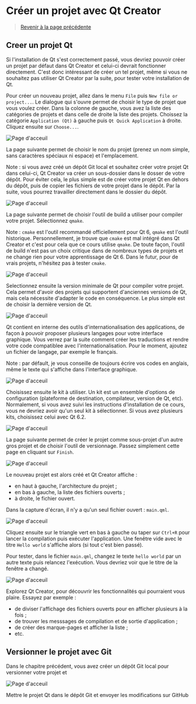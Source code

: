 
# Créer un projet avec Qt Creator

> [Revenir à la page précédente](README.md)

## Creer un projet Qt

Si l'installation de Qt s'est correctement passé, vous devriez pouvoir créer un projet par défaut dans Qt Creator et celui-ci devrait fonctionner
directement. C'est donc intéressant de créer un tel projet, même si vous ne souhaitez pas utiliser Qt Creator par la suite, pour tester
votre installation de Qt.

Pour créer un nouveau projet, allez dans le menu `File` puis `New file or project...`. Le dialogue qui s'ouvre permet de choisir le type de projet
que vous voulez créer. Dans la colonne de gauche, vous avez la liste des catégories de projets et dans celle de droite la liste des projets. Choissez
la catégorie `Application (Qt)` à gauche puis `Qt Quick Application` à droite. Cliquez ensuite sur `Choose...`.

![Page d'acceuil](images/qtc_project_01.png)

La page suivante permet de choisir le nom du projet (prenez un nom simple, sans caractères spéciaux ni espace) et l'emplacement.

Note : si vous avez créé un dépôt Git local et souhaitez créer votre projet Qt dans celui-ci, Qt Creator va créer un sous-dossier dans
le dosser de votre dépôt. Pour éviter cela, le plus simple est de créer votre projet Qt en dehors du dépôt, puis de copier les fichiers
de votre projet dans le dépôt. Par la suite, vous pourrez travailler directement dans le dossier du dépôt.

![Page d'acceuil](images/qtc_project_02.png)

La page suivante permet de choisir l'outil de build a utiliser pour compiler votre projet. Sélectionnez `qmake`.

Note : `cmake` est l'outil recommandé officiellement pour Qt 6, `qmake` est l'outil historique. Personnellement, je trouve que `cmake` est mal 
intégré dans Qt Creator et c'est pour cela que ce cours utilise `qmake`. De toute façon, l'outil de build n'est pas un choix critique dans
de nombreux types de projets et ne change rien pour votre apprentissage de Qt 6. Dans le futur, pour de vrais projets, n'hésitez pas à tester
`cmake`.

![Page d'acceuil](images/qtc_project_03.png)

Selectionnez ensuite la version minimale de Qt pour compiler votre projet. Cela permet d'avoir des projets qui supportent d'anciennes versions de
Qt, mais cela nécessite d'adapter le code en conséquence. Le plus simple est de choisir la dernière version de Qt.

![Page d'acceuil](images/qtc_project_04.png)

Qt contient en interne des outils d'internationalisation des applications, de façon à pouvoir proposer plusieurs langages pour votre interface
graphique. Vous verrez par la suite comment créer les traductions et rendre votre code compatiblee avec l'internationalisation. Pour le moment, 
ajoutez un fichier de langage, par exemple le français.

Note : par défault, je vous conseille de toujours écrire vos codes en anglais, même le texte qui s'affiche dans l'interface graphique. 

![Page d'acceuil](images/qtc_project_05.png)

Choisissez ensuite le kit à utiliser. Un kit est un ensemble d'options de configuration (plateforme de destination, compilateur, version de Qt, etc).
Normalement, si vous avez suivi les instructions d'installation de ce cours, vous ne devriez avoir qu'un seul kit à sélectionner. Si vous avez plusieurs
kits, choisissez celui avec Qt 6.2.

![Page d'acceuil](images/qtc_project_06.png)

La page suivante permet de créer le projet comme sous-projet d'un autre gros projet et de choisir l'outil de versionnage. Passez simplement
cette page en cliquant sur `Finish`.

![Page d'acceuil](images/qtc_project_07.png)

Le nouveau projet est alors créé et Qt Creator affiche :
- en haut à gauche, l'architecture du projet ;
- en bas à gauche, la liste des fichiers ouverts ;
- à droite, le fichier ouvert.

Dans la capture d'écran, il n'y a qu'un seul fichier ouvert : `main.qml`.

![Page d'acceuil](images/qtc_project_08.png)

Cliquez ensuite sur le triangle vert en bas à gauche ou taper sur `Ctrl+R` pour lancer la compilation puis exécuter l'application. 
Une fenêtre vide avec le titre `Hello world` s'affiche alors (si tout c'est bien passé).

Pour tester, dans le fichier `main.qml`, changez le texte `hello world` par un autre texte puis relancez l'exécution. Vous devriez voir que
le titre de la fenêtre a changé.

![Page d'acceuil](images/qtc_project_09.png)

Explorez Qt Creator, pour découvrir les fonctionnalités qui pourraient vous plaire. Essayez par exemple :

- de diviser l'affichage des fichiers ouverts pour en afficher plusieurs à la fois ;
- de trouver les messsages de compilation et de sortie d'application ;
- de créer des marque-pages et afficher la liste ;
- etc.

## Versionner le projet avec Git

Dans le chapitre précédent, vous avez créer un dépôt Git local pour versionner votre projet et 


![Page d'acceuil](images/qtc_project_10.png)



Mettre le projet Qt dans le dépôt Git et envoyer les modifications sur GitHub



